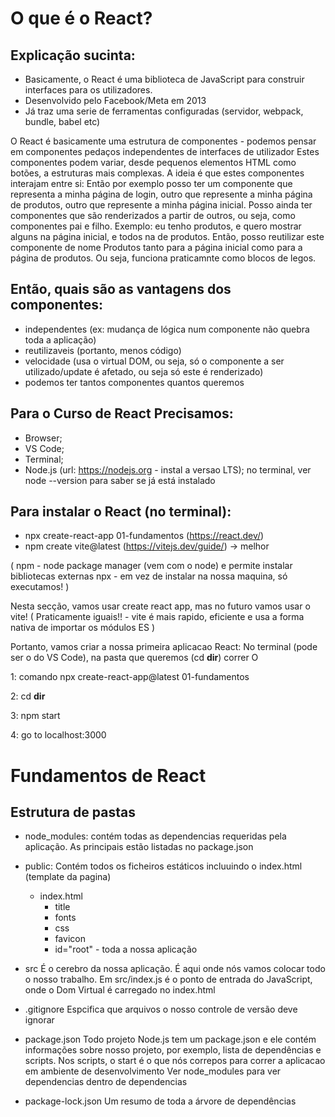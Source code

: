 # O que é o React?

## Explicação sucinta:

- Basicamente, o React é uma biblioteca de JavaScript para construir interfaces
  para os utilizadores.
- Desenvolvido pelo Facebook/Meta em 2013
- Já traz uma serie de ferramentas configuradas (servidor, webpack, bundle, babel etc)

O React é basicamente uma estrutura de componentes - podemos pensar em componentes
pedaços independentes de interfaces de utilizador
Estes componentes podem variar, desde pequenos elementos HTML como botões,
a estruturas mais complexas. A ideia é que estes componentes interajam entre si:
Então por exemplo posso ter um componente que representa a minha página de login,
outro que represente a minha página de produtos, outro que represente a minha
página inicial. Posso ainda ter componentes que são renderizados a partir de outros,
ou seja, como componentes pai e filho. Exemplo: eu tenho produtos, e quero mostrar
alguns na página inicial, e todos na de produtos. Então, posso reutilizar este componente
de nome Produtos tanto para a página inicial como para a página de produtos. Ou seja,
funciona praticamnte como blocos de legos.

## Então, quais são as vantagens dos componentes:

- independentes (ex: mudança de lógica num componente não quebra toda a aplicação)
- reutilizaveis (portanto, menos código)
- velocidade (usa o virtual DOM, ou seja, só o componente a ser utilizado/update é afetado, ou seja só este é renderizado)
- podemos ter tantos componentes quantos queremos

## Para o Curso de React Precisamos:

- Browser;
- VS Code;
- Terminal;
- Node.js (url: https://nodejs.org - instal a versao LTS); no terminal, ver node --version para saber se já está instalado

## Para instalar o React (no terminal):

- npx create-react-app 01-fundamentos (https://react.dev/)
- npm create vite@latest (https://vitejs.dev/guide/) -> melhor

(
npm - node package manager (vem com o node) e permite instalar bibliotecas externas
npx - em vez de instalar na nossa maquina, só executamos!
)

Nesta secção, vamos usar create react app, mas no futuro vamos usar o vite! (
Praticamente iguais!! - vite é mais rapido, eficiente e usa a forma nativa de importar
os módulos ES
)

Portanto, vamos criar a nossa primeira aplicacao React:
No terminal (pode ser o do VS Code), na pasta que queremos (cd **dir**) correr O

1: comando npx create-react-app@latest 01-fundamentos

2: cd **dir**

3: npm start

4: go to localhost:3000

# Fundamentos de React

## Estrutura de pastas

- node_modules: contém todas as dependencias requeridas pela aplicação. As principais estão listadas no package.json

- public:
  Contém todos os ficheiros estáticos incluuindo o index.html (template da pagina)

  - index.html
    - title
    - fonts
    - css
    - favicon
    - id="root" - toda a nossa aplicação

- src
  É o cerebro da nossa aplicação. É aqui onde nós vamos colocar todo o nosso trabalho. Em src/index.js é o ponto de entrada do JavaScript, onde o Dom Virtual é carregado no index.html

- .gitignore
  Espcifica que arquivos o nosso controle de versão deve ignorar

- package.json
  Todo projeto Node.js tem um package.json e ele contém informações sobre nosso projeto, por exemplo, lista de dependências e scripts. Nos scripts, o start é o que nós correpos para correr a aplicacao em ambiente de desenvolvimento
  Ver node_modules para ver dependencias dentro de dependencias

- package-lock.json
  Um resumo de toda a árvore de dependências
